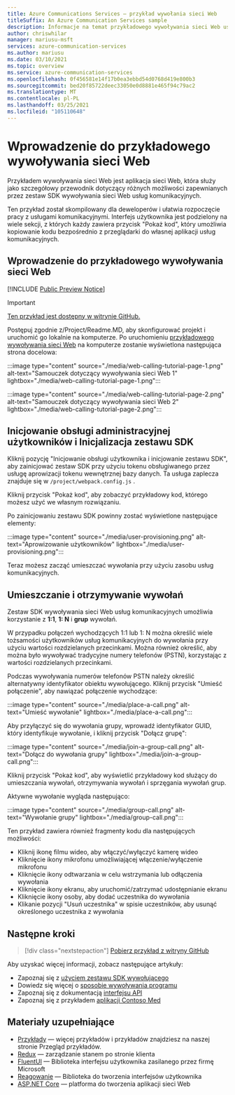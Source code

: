 ```yaml
---
title: Azure Communications Services — przykład wywołania sieci Web
titleSuffix: An Azure Communication Services sample
description: Informacje na temat przykładowego wywoływania sieci Web usług komunikacyjnych
author: chriswhilar
manager: mariusu-msft
services: azure-communication-services
ms.author: mariusu
ms.date: 03/10/2021
ms.topic: overview
ms.service: azure-communication-services
ms.openlocfilehash: 0f456581e14f17b0ea3ebbd54d0768d419e800b3
ms.sourcegitcommit: bed20f85722deec33050e0d8881e465f94c79ac2
ms.translationtype: MT
ms.contentlocale: pl-PL
ms.lasthandoff: 03/25/2021
ms.locfileid: "105110648"
---
```

# <a name="get-started-with-the-web-calling-sample"></a>Wprowadzenie do przykładowego wywoływania sieci Web

Przykładem wywoływania sieci Web jest aplikacja sieci Web, która służy jako szczegółowy przewodnik dotyczący różnych możliwości zapewnianych przez zestaw SDK wywoływania sieci Web usług komunikacyjnych.

Ten przykład został skompilowany dla deweloperów i ułatwia rozpoczęcie pracy z usługami komunikacyjnymi. Interfejs użytkownika jest podzielony na wiele sekcji, z których każdy zawiera przycisk "Pokaż kod", który umożliwia kopiowanie kodu bezpośrednio z przeglądarki do własnej aplikacji usług komunikacyjnych.

## <a name="get-started-with-the-web-calling-sample"></a>Wprowadzenie do przykładowego wywoływania sieci Web

[!INCLUDE [Public Preview Notice](../includes/public-preview-include.md)]


> [!IMPORTANT]
> [Ten przykład jest dostępny w witrynie GitHub.](https://github.com/Azure-Samples/communication-services-web-calling-tutorial/)

Postępuj zgodnie z/Project/Readme.MD, aby skonfigurować projekt i uruchomić go lokalnie na komputerze.
Po uruchomieniu [przykładowego wywoływania sieci Web](https://github.com/Azure-Samples/communication-services-web-calling-tutorial) na komputerze zostanie wyświetlona następująca strona docelowa:

:::image type="content" source="./media/web-calling-tutorial-page-1.png" alt-text="Samouczek dotyczący wywoływania sieci Web 1" lightbox="./media/web-calling-tutorial-page-1.png":::

:::image type="content" source="./media/web-calling-tutorial-page-2.png" alt-text="Samouczek dotyczący wywoływania sieci Web 2" lightbox="./media/web-calling-tutorial-page-2.png":::

## <a name="user-provisioning-and-sdk-initialization"></a>Inicjowanie obsługi administracyjnej użytkowników i Inicjalizacja zestawu SDK

Kliknij pozycję "Inicjowanie obsługi użytkownika i inicjowanie zestawu SDK", aby zainicjować zestaw SDK przy użyciu tokenu obsługiwanego przez usługę aprowizacji tokenu wewnętrznej bazy danych. Ta usługa zaplecza znajduje się w `/project/webpack.config.js` .

Kliknij przycisk "Pokaż kod", aby zobaczyć przykładowy kod, którego możesz użyć we własnym rozwiązaniu.

Po zainicjowaniu zestawu SDK powinny zostać wyświetlone następujące elementy:

:::image type="content" source="./media/user-provisioning.png" alt-text="Aprowizowanie użytkowników" lightbox="./media/user-provisioning.png":::

Teraz możesz zacząć umieszczać wywołania przy użyciu zasobu usług komunikacyjnych.

## <a name="placing-and-receiving-calls"></a>Umieszczanie i otrzymywanie wywołań

Zestaw SDK wywoływania sieci Web usług komunikacyjnych umożliwia korzystanie z **1:1**, **1: N** i **grup** wywołań.

W przypadku połączeń wychodzących 1:1 lub 1: N można określić wiele tożsamości użytkowników usług komunikacyjnych do wywołania przy użyciu wartości rozdzielanych przecinkami. Można również określić, aby można było wywoływać tradycyjne numery telefonów (PSTN), korzystając z wartości rozdzielanych przecinkami.

Podczas wywoływania numerów telefonów PSTN należy określić alternatywny identyfikator obiektu wywołującego. Kliknij przycisk "Umieść połączenie", aby nawiązać połączenie wychodzące:

:::image type="content" source="./media/place-a-call.png" alt-text="Umieść wywołanie" lightbox="./media/place-a-call.png":::

Aby przyłączyć się do wywołania grupy, wprowadź identyfikator GUID, który identyfikuje wywołanie, i kliknij przycisk "Dołącz grupę":

:::image type="content" source="./media/join-a-group-call.png" alt-text="Dołącz do wywołania grupy" lightbox="./media/join-a-group-call.png":::

Kliknij przycisk "Pokaż kod", aby wyświetlić przykładowy kod służący do umieszczania wywołań, otrzymywania wywołań i sprzęgania wywołań grup.

Aktywne wywołanie wygląda następująco:

:::image type="content" source="./media/group-call.png" alt-text="Wywołanie grupy" lightbox="./media/group-call.png":::

Ten przykład zawiera również fragmenty kodu dla następujących możliwości:

  - Kliknij ikonę filmu wideo, aby włączyć/wyłączyć kamerę wideo
  - Kliknięcie ikony mikrofonu umożliwiającej włączenie/wyłączenie mikrofonu
  - Kliknięcie ikony odtwarzania w celu wstrzymania lub odłączenia wywołania
  - Kliknięcie ikony ekranu, aby uruchomić/zatrzymać udostępnianie ekranu
  - Kliknięcie ikony osoby, aby dodać uczestnika do wywołania
  - Klikanie pozycji "Usuń uczestnika" w spisie uczestników, aby usunąć określonego uczestnika z wywołania


## <a name="next-steps"></a>Następne kroki

>[!div class="nextstepaction"]
>[Pobierz przykład z witryny GitHub](https://github.com/Azure-Samples/communication-services-web-calling-tutorial/)

Aby uzyskać więcej informacji, zobacz następujące artykuły:

- Zapoznaj się z [użyciem zestawu SDK wywołującego](../quickstarts/voice-video-calling/calling-client-samples.md)
- Dowiedz się więcej o [sposobie wywoływania programu](../concepts/voice-video-calling/about-call-types.md)
- Zapoznaj się z dokumentacją [interfejsu API](/javascript/api/azure-communication-services/@azure/communication-calling/)
- Zapoznaj się z przykładem [aplikacji Contoso Med](https://github.com/Azure-Samples/communication-services-contoso-med-app)

## <a name="additional-reading"></a>Materiały uzupełniające

- [Przykłady](./overview.md) — więcej przykładów i przykładów znajdziesz na naszej stronie Przegląd przykładów.
- [Redux](https://redux.js.org/) — zarządzanie stanem po stronie klienta
- [FluentUI](https://aka.ms/fluent-ui) — Biblioteka interfejsu użytkownika zasilanego przez firmę Microsoft
- [Reagowanie](https://reactjs.org/) — Biblioteka do tworzenia interfejsów użytkownika
- [ASP.NET Core](/aspnet/core/introduction-to-aspnet-core?preserve-view=true&view=aspnetcore-3.1) — platforma do tworzenia aplikacji sieci Web
